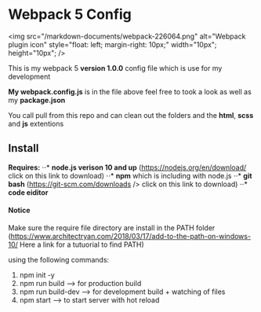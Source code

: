 # Webpack 5 Config

<img src="/markdown-documents/webpack-226064.png"
alt="Webpack plugin icon"
style="float: left; margin-right: 10px;" width="10px"; height="10px"; />

This is my webpack 5 **version 1.0.0** config file which is use for my development

**My webpack.config.js** is in the file above feel free to took a look as well as my **package.json**

You call pull from this repo and can clean out the folders and the **html**, **scss** and **js** extentions

## Install

**Requires:**
⋅⋅\* **node.js verison 10 and up** (<https://nodejs.org/en/download/> click on this link to download)
⋅⋅\* **npm** which is including with node.js
⋅⋅\* **git bash** (<https://git-scm.com/downloads> /> click on this link to download)
⋅⋅\* **code eiditor**

#### Notice

Make sure the require file directory are install in the PATH folder (<https://www.architectryan.com/2018/03/17/add-to-the-path-on-windows-10/> Here a link for a tutuorial to find PATH)

using the following commands:

1. npm init -y
2. npm run build --> for production build
3. npm run build-dev --> for development build + watching of files
4. npm start --> to start server with hot reload
